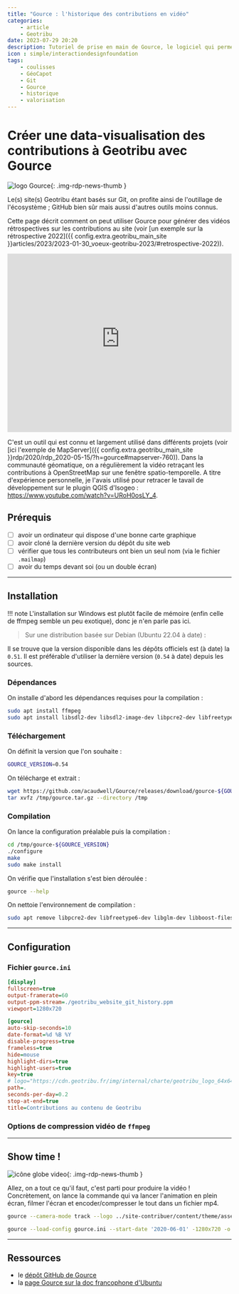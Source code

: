 ```yaml
---
title: "Gource : l'historique des contributions en vidéo"
categories:
    - article
    - Geotribu
date: 2023-07-29 20:20
description: Tutoriel de prise en main de Gource, le logiciel qui permet de générer une datavisualisation animée en vidéo à partir de l'historique des contributions Git.
icon : simple/interactiondesignfoundation
tags:
    - coulisses
    - GéoCapot
    - Git
    - Gource
    - historique
    - valorisation
---
```


# Créer une data-visualisation des contributions à Geotribu avec Gource

![logo Gource](https://cdn.geotribu.fr/img/logos-icones/logiciels_librairies/gource.webp){: .img-rdp-news-thumb }

Le(s) site(s) Geotribu étant basés sur Git, on profite ainsi de l'outillage de l'écosystème ; GitHub bien sûr mais aussi d'autres outils moins connus.

Cette page décrit comment on peut utiliser Gource pour générer des vidéos rétrospectives sur les contributions au site (voir [un exemple sur la rétrospective 2022]({{ config.extra.geotribu_main_site }}articles/2023/2023-01-30_voeux-geotribu-2023/#retrospective-2022)).

<iframe width="100%" height="400" src="https://www.youtube-nocookie.com/embed/mbDAz9aAVW8" title="YouTube video player" frameborder="0" allow="accelerometer; autoplay; clipboard-write; encrypted-media; gyroscope; picture-in-picture; web-share" allowfullscreen></iframe>

C'est un outil qui est connu et largement utilisé dans différents projets (voir [ici l'exemple de MapServer]({{ config.extra.geotribu_main_site }}rdp/2020/rdp_2020-05-15/?h=gource#mapserver-760)). Dans la communauté géomatique, on a régulièrement la vidéo retraçant les contributions à OpenStreetMap sur une fenêtre spatio-temporelle. A titre d'expérience personnelle, je l'avais utilisé pour retracer le tavail de développement sur le plugin QGIS d'Isogeo : <https://www.youtube.com/watch?v=URoH0osLY_4>.

## Prérequis

- [ ] avoir un ordinateur qui dispose d'une bonne carte graphique
- [ ] avoir cloné la dernière version du dépôt du site web
- [ ] vérifier que tous les contributeurs ont bien un seul nom (via le fichier `.mailmap`)
- [ ] avoir du temps devant soi (ou un double écran)

----

## Installation

!!! note
    L'installation sur Windows est plutôt facile de mémoire (enfin celle de ffmpeg semble un peu exotique), donc je n'en parle pas ici.

> Sur une distribution basée sur Debian (Ubuntu 22.04 à date) :

Il se trouve que la version disponible dans les dépôts officiels est (à date) la `0.51`. Il est préférable d'utiliser la dernière version (`0.54` à date) depuis les sources.

### Dépendances

On installe d'abord les dépendances requises pour la compilation :

```sh
sudo apt install ffmpeg
sudo apt install libsdl2-dev libsdl2-image-dev libpcre2-dev libfreetype6-dev libglew-dev libglm-dev libboost-filesystem-dev libpng-dev libtinyxml-dev
```

### Téléchargement

On définit la version que l'on souhaite :

```sh
GOURCE_VERSION=0.54
```

On télécharge et extrait :

```sh
wget https://github.com/acaudwell/Gource/releases/download/gource-${GOURCE_VERSION}/gource-${GOURCE_VERSION}.tar.gz -O /tmp/gource.tar.gz
tar xvfz /tmp/gource.tar.gz --directory /tmp
```

### Compilation

On lance la configuration préalable puis la compilation :

```sh
cd /tmp/gource-${GOURCE_VERSION}
./configure
make
sudo make install
```

On vérifie que l'installation s'est bien déroulée :

```sh
gource --help
```

On nettoie l'environnement de compilation :

```sh
sudo apt remove libpcre2-dev libfreetype6-dev libglm-dev libboost-filesystem-dev libpng-dev libtinyxml-dev
```

----

## Configuration

### Fichier `gource.ini`

```ini
[display]
fullscreen=true
output-framerate=60
output-ppm-stream=./geotribu_website_git_history.ppm
viewport=1280x720

[gource]
auto-skip-seconds=10
date-format=%d %B %Y
disable-progress=true
frameless=true
hide=mouse
highlight-dirs=true
highlight-users=true
key=true
# logo="https://cdn.geotribu.fr/img/internal/charte/geotribu_logo_64x64.png"
path=.
seconds-per-day=0.2
stop-at-end=true
title=Contributions au contenu de Geotribu
```

### Options de compression vidéo de `ffmpeg`

----

## Show time !

![icône globe video](https://cdn.geotribu.fr/img/internal/icons-rdp-news/animation_video.png "icône globe video"){: .img-rdp-news-thumb }

Allez, on a tout ce qu'il faut, c'est parti pour produire la vidéo ! Concrètement, on lance la commande qui va lancer l'animation en plein écran, filmer l'écran et encoder/compresser le tout dans un fichier mp4.

```sh
gource --camera-mode track --logo ../site-contribuer/content/theme/assets/images/geotribu/geotribu_logo_tipi_seul_carre.png --title "Site Geotribu - 2022" --date-format "%e %B" --seconds-per-day 1 --auto-skip-seconds 1 --key --start-date 2022-01-01 --stop-date 2022-12-31 --hide mouse -f -1280x720 -o - | ffmpeg -y -r 60 -f image2pipe -vcodec ppm -i - -vcodec libx264 -preset ultrafast -crf 1 -threads 0 -bf 0 gource.mp4
```

```sh
gource --load-config gource.ini --start-date '2020-06-01' -1280x720 -o - | ffmpeg -y -r 60 -f image2pipe -vcodec ppm -i - -vcodec libx264 -preset ultrafast -pix_fmt yuv420p -crf 1 -threads 0 -bf 0 geotribu_history.mp4
```

----

## Ressources

- le [dépôt GitHub de Gource](https://github.com/acaudwell/Gource)
- la [page Gource sur la doc francophone d'Ubuntu](https://doc.ubuntu-fr.org/gource)

